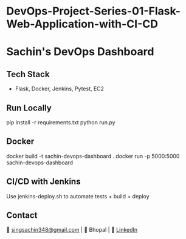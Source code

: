 # DevOps-Project-Series-01-Flask-Web-Application-with-CI-CD
# Sachin's DevOps Dashboard

## Tech Stack
- Flask, Docker, Jenkins, Pytest, EC2

## Run Locally
pip install -r requirements.txt
python run.py

## Docker
docker build -t sachin-devops-dashboard .
docker run -p 5000:5000 sachin-devops-dashboard

## CI/CD with Jenkins
Use jenkins-deploy.sh to automate tests + build + deploy

## Contact
📧 singsachin348@gmail.com | 📍 Bhopal | 🔗 [LinkedIn](https://www.linkedin.com/in/sachin-singh-patel-devops/)
